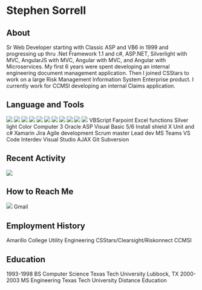 # Stephen Sorrell

## About

Sr Web Developer starting with Classic ASP and VB6 in 1999 and progressing up thru .Net Framework 1.1 and c#, ASP.NET, Silverlight with MVC, AngularJS with MVC, Angular with MVC, and Angular with Microservices.  My first 6 years were spent developing an internal engineering document management application.  Then I joined CSStars to work on a large Risk Management Information System Enterprise product.  I currently work for CCMSI developing an internal Claims application.

## Language and Tools

![](https://img.shields.io/badge/HTML-239120?style=for-the-badge&logo=html5&logoColor=white)
![](https://img.shields.io/badge/JavaScript-F7DF1E?style=for-the-badge&logo=javascript&logoColor=black)
![](https://img.shields.io/badge/Node.js-43853D?style=for-the-badge&logo=node.js&logoColor=white)
![](https://img.shields.io/badge/CSS3-1572B6?style=for-the-badge&logo=css3&logoColor=white)
![](https://img.shields.io/badge/Sass-CC6699?style=for-the-badge&logo=sass&logoColor=white)
![](https://img.shields.io/badge/Xamarin-3498DB?style=for-the-badge&logo=xamarin&logoColor=white)
![](https://img.shields.io/badge/C%23-239120?style=for-the-badge&logo=c-sharp&logoColor=white)
![](https://img.shields.io/badge/TypeScript-007ACC?style=for-the-badge&logo=typescript&logoColor=white)
![](https://img.shields.io/badge/Angular-DD0031?style=for-the-badge&logo=angular&logoColor=white)
![](https://img.shields.io/badge/AngularJS-E23237?style=for-the-badge&logo=angularjs&logoColor=white)
![](https://img.shields.io/badge/SQL-SQL-yellow)
VBScript
Farpoint
Excel functions
Silver light
Color Computer 3
Oracle
ASP
Visual Basic 5/6
Install shield X
Unit and c#
Xamarin
Jira
Agile development
Scrum master
Lead dev
MS Teams
VS Code
Interdev
Visual Studio
AJAX
Git
Subversion




## Recent Activity

![](https://github-readme-stats.vercel.app/api?username=ssorrrell&theme=blue-green)

## How to Reach Me

![](https://img.shields.io/badge/LinkedIn-0077B5?style=for-the-badge&logo=linkedin&logoColor=white)
Gmail

## Employment History

Amarillo College
Utility Engineering
CSStars/Clearsight/Riskonnect
CCMSI

## Education

1993-1998 BS Computer Science Texas Tech University Lubbock, TX
2000-2003 MS Engineering Texas Tech University Distance Education


